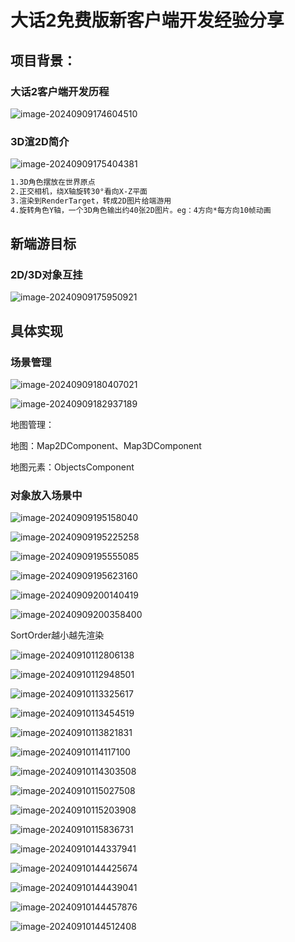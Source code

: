 # 大话2免费版新客户端开发经验分享

## 项目背景：

### 大话2客户端开发历程

![image-20240909174604510](./assets/image-20240909174604510.png)

### 3D渲2D简介

![image-20240909175404381](./assets/image-20240909175404381.png)

```.txt
1.3D角色摆放在世界原点
2.正交相机，绕X轴旋转30°看向X-Z平面
3.渲染到RenderTarget，转成2D图片给端游用
4.旋转角色Y轴，一个3D角色输出约40张2D图片。eg：4方向*每方向10帧动画
```

## 新端游目标

### 2D/3D对象互挂

![image-20240909175950921](./assets/image-20240909175950921.png)

## 具体实现

### 场景管理

![image-20240909180407021](./assets/image-20240909180407021.png)

![image-20240909182937189](./assets/image-20240909182937189.png)

地图管理：

地图：Map2DComponent、Map3DComponent

地图元素：ObjectsComponent

### 对象放入场景中

 ![image-20240909195158040](./assets/image-20240909195158040.png)

![image-20240909195225258](./assets/image-20240909195225258.png)

![image-20240909195555085](./assets/image-20240909195555085.png)

![image-20240909195623160](./assets/image-20240909195623160.png)

![image-20240909200140419](./assets/image-20240909200140419.png)

![image-20240909200358400](./assets/image-20240909200358400.png)

SortOrder越小越先渲染	

![image-20240910112806138](./assets/image-20240910112806138.png)

![image-20240910112948501](./assets/image-20240910112948501.png)

![image-20240910113325617](./assets/image-20240910113325617.png)

![image-20240910113454519](./assets/image-20240910113454519.png)

![image-20240910113821831](./assets/image-20240910113821831.png)

![image-20240910114117100](./assets/image-20240910114117100.png)

![image-20240910114303508](./assets/image-20240910114303508.png)

![image-20240910115027508](./assets/image-20240910115027508.png)

![image-20240910115203908](./assets/image-20240910115203908.png)

![image-20240910115836731](./assets/image-20240910115836731.png)

![image-20240910144337941](./assets/image-20240910144337941.png)

![image-20240910144425674](./assets/image-20240910144425674.png)

![image-20240910144439041](./assets/image-20240910144439041.png)

![image-20240910144457876](./assets/image-20240910144457876.png)

![image-20240910144512408](./assets/image-20240910144512408.png)